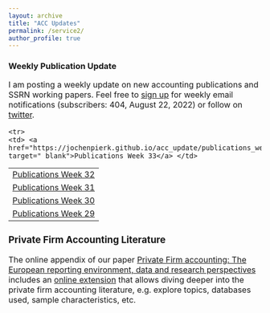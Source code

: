 ```yaml
---
layout: archive
title: "ACC Updates"
permalink: /service2/
author_profile: true
---
```

<!-- Global site tag (gtag.js) - Google Analytics -->
<script async src="https://www.googletagmanager.com/gtag/js?id=G-05633BF9HL"></script>
<script>
  window.dataLayer = window.dataLayer || [];
  function gtag(){dataLayer.push(arguments);}
  gtag('js', new Date());

   gtag('config', 'G-05633BF9HL', {'anonymize_ip': true});
</script> 
 


<h3> Weekly Publication Update </h3>
<font size="3"> 
I am posting a weekly update on new accounting publications and SSRN working papers. Feel free to <a href="https://jochenpierk.github.io/acc_update/subscribe.html" target="_blank">sign up</a> for weekly email notifications (subscribers: 404, August 22, 2022) or follow on <a href="https://twitter.com/updates_acc?lang=en" target="_blank">twitter</a>. 

 <p> </p>

  
 <table style="width:100%">   
  
    <tr> 
    <td> <a href="https://jochenpierk.github.io/acc_update/publications_week33.html" target="_blank">Publications Week 33</a> </td> 
   </tr> 
   <tr> 
    <td> <a href="https://jochenpierk.github.io/acc_update/publications_week32.html" target="_blank">Publications Week 32</a> </td> 
   </tr> 
        <tr> 
    <td> <a href="https://jochenpierk.github.io/acc_update/publications_week31.html" target="_blank">Publications Week 31</a> </td> 
   </tr> 
   <tr> 
    <td> <a href="https://jochenpierk.github.io/acc_update/publications_week30.html" target="_blank">Publications Week 30</a> </td> 
   </tr> 
   <tr> 
    <td> <a href="https://jochenpierk.github.io/acc_update/publications_week29.html" target="_blank">Publications Week 29</a> </td> 
   </tr> 




   
 </table>

   
 <p> </p>

  
  
   <h3> Private Firm Accounting Literature </h3>
<font size="3">
 The online appendix of our paper <a href="https://www.tandfonline.com/doi/full/10.1080/00014788.2021.1982670" target="_blank">Private Firm accounting: The European reporting environment, data and research perspectives</a> includes an <a href="https://trr266.wiwi.hu-berlin.de/shiny/pfirmacclit/" target="_blank">online extension</a> that allows diving deeper into the private firm accounting literature, e.g. explore topics, databases used, sample characteristics, etc. 
   
    
